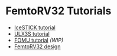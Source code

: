 FemtoRV32 Tutorials
===================

- [IceSTICK tutorial](IceStick.md)
- [ULX3S tutorial](ULX3S.md)
- [FOMU tutorial](FOMU.md) _(WIP)_
- [FemtoRV32 design](FemtoRV32.md)